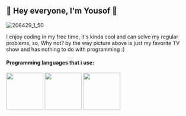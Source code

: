 ## 🤠 Hey everyone, I'm Yousof 👋

![206429_1_50](https://user-images.githubusercontent.com/93007857/201488100-1f989142-e476-44b8-a02e-83f2e9974a8a.jpg)

I enjoy coding in my free time, it's kinda cool and can solve my regular problems, so, Why not? by the way picture above is just my favorite TV show and has nothing to do with programming :)

#### Programming languages that i use:

<img src="https://cdn.jsdelivr.net/npm/programming-languages-logos/src/python/python.png" height="100">   <img src="https://upload.wikimedia.org/wikipedia/commons/7/7e/Dart-logo.png" height="100">   <img src="https://www.google.com/url?sa=i&url=https%3A%2F%2Fcommons.wikimedia.org%2Fwiki%2FFile%3ARuby_logo.svg&psig=AOvVaw1ySWIbvzcz_qzEoDE_0Z2o&ust=1668363054211000&source=images&cd=vfe&ved=0CBAQjRxqFwoTCJDBleyeqfsCFQAAAAAdAAAAABAE" height="100">
